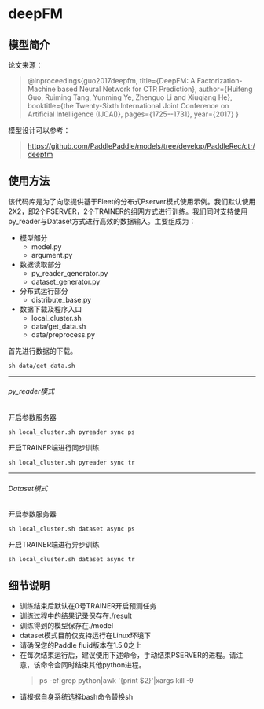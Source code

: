 #  deepFM

## 模型简介

论文来源：

>@inproceedings{guo2017deepfm,
  title={DeepFM: A Factorization-Machine based Neural Network for CTR Prediction},
  author={Huifeng Guo, Ruiming Tang, Yunming Ye, Zhenguo Li and Xiuqiang He},
  booktitle={the Twenty-Sixth International Joint Conference on Artificial Intelligence (IJCAI)},
  pages={1725--1731},
  year={2017}
}

模型设计可以参考：
>https://github.com/PaddlePaddle/models/tree/develop/PaddleRec/ctr/deepfm

## 使用方法
该代码库是为了向您提供基于Fleet的分布式Pserver模式使用示例。我们默认使用2X2，即2个PSERVER，2个TRAINER的组网方式进行训练。我们同时支持使用py_reader与Dataset方式进行高效的数据输入。主要组成为：

- 模型部分
   - model.py
   - argument.py
- 数据读取部分
   - py_reader_generator.py  
   - dataset_generator.py
- 分布式运行部分
   - distribute_base.py 
- 数据下载及程序入口
   - local_cluster.sh
   - data/get_data.sh
   - data/preprocess.py

首先进行数据的下载。
```
sh data/get_data.sh
```
***
###### py_reader模式

开启参数服务器

```
sh local_cluster.sh pyreader sync ps
```
开启TRAINER端进行同步训练

```
sh local_cluster.sh pyreader sync tr
```
***
###### Dataset模式

开启参数服务器


```
sh local_cluster.sh dataset async ps
```
开启TRAINER端进行异步训练

```
sh local_cluster.sh dataset async tr
```

## 细节说明
- 训练结束后默认在0号TRAINER开启预测任务
- 训练过程中的结果记录保存在./result
- 训练得到的模型保存在./model
- dataset模式目前仅支持运行在Linux环境下
- 请确保您的Paddle fluid版本在1.5.0之上
- 在每次结束运行后，建议使用下述命令，手动结束PSERVER的进程。请注意，该命令会同时结束其他python进程。
  >ps -ef|grep python|awk '{print $2}'|xargs kill -9
- 请根据自身系统选择bash命令替换sh




